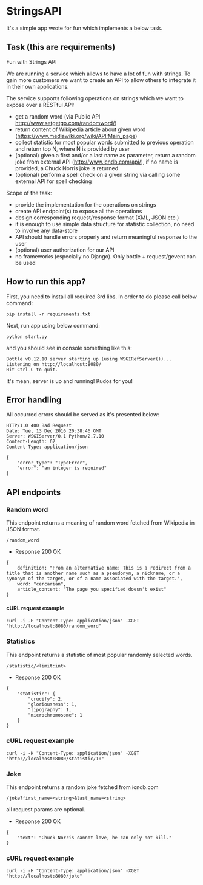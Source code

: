 
# StringsAPI
It's a simple app wrote for fun which implements a below task.

## Task (this are requirements) 
Fun with Strings API
    
We are running a service which allows to have a lot of fun with strings.
To gain more customers we want to create an API to allow others to integrate it in their own applications.
    
The service supports following operations on strings which we want to expose over a RESTful API:
- get a random word (via Public API http://www.setgetgo.com/randomword/)
- return content of Wikipedia article about given word (https://www.mediawiki.org/wiki/API:Main_page)
- collect statistic for most popular words submitted to previous operation and return top N, where N is provided by user
- (optional) given a first and/or a last name as parameter, return a random joke from external API (http://www.icndb.com/api/),
if no name is provided, a Chuck Norris joke is returned
- (optional) perform a spell check on a given string via calling some external API for spell checking
    
Scope of the task:
- provide the implementation for the operations on strings
- create API endpoint(s) to expose all the operations
- design corresponding request/response format (XML, JSON etc.)
- it is enough to use simple data structure for statistic collection, no need to involve any data-store
- API should handle errors properly and return meaningful response to the user
- (optional) user authorization for our API
- no frameworks (especially no Django). Only bottle + request/gevent can be used


## How to run this app?
First, you need to install all required 3rd libs. In order to do please call below command:
```
pip install -r requirements.txt
```

Next, run app using below command:
```
python start.py
```

and you should see in console something like this:
```
Bottle v0.12.10 server starting up (using WSGIRefServer())...
Listening on http://localhost:8080/
Hit Ctrl-C to quit.
```
It's mean, server is up and running! Kudos for you!

## Error handling
All occurred errors should be served as it's presented below:
```
HTTP/1.0 400 Bad Request
Date: Tue, 13 Dec 2016 20:38:46 GMT
Server: WSGIServer/0.1 Python/2.7.10
Content-Length: 62
Content-Type: application/json

{
    "error_type": "TypeError",
    "error": "an integer is required"
}
```

## API endpoints

### Random word
This endpoint returns a meaning of random word fetched from Wikipedia in JSON format.

```
/random_word
```

+ Response 200 OK
```
{
    definition: "From an alternative name: This is a redirect from a title that is another name such as a pseudonym, a nickname, or a synonym of the target, or of a name associated with the target.",
    word: "cercarian",
    article_content: "The page you specified doesn't exist"
}
```

#### cURL request example
```
curl -i -H "Content-Type: application/json" -XGET "http://localhost:8080/random_word"
```

### Statistics
This endpoint returns a statistic of most popular randomly selected words.

```
/statistic/<limit:int>
```

+ Response 200 OK
```
{
    "statistic": {
        "crucify": 2,
        "gloriousness": 1,
        "lipography": 1,
        "microchromosome": 1
    }
}
```

### cURL request example
```
curl -i -H "Content-Type: application/json" -XGET "http://localhost:8080/statistic/10"
```


### Joke
This endpoint returns a random joke fetched from icndb.com

```
/joke?first_name=<string>&last_name=<string>
```
all request params are optional.

+ Response 200 OK
```
{
    "text": "Chuck Norris cannot love, he can only not kill."
}
```

### cURL request example
```
curl -i -H "Content-Type: application/json" -XGET "http://localhost:8080/joke"
```
